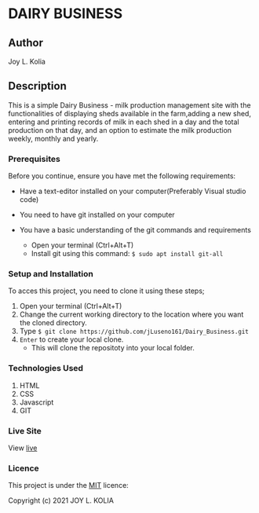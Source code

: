 # DAIRY BUSINESS

## Author
Joy L. Kolia

## Description
This is a simple Dairy Business - milk production management site with the functionalities of displaying sheds available in the farm,adding a new shed, entering and printing records of milk in each shed in a day and the total production on that day, and an option to estimate the milk production weekly, monthly and yearly. 

### Prerequisites

Before you continue, ensure you have met the following requirements:

* Have a text-editor installed on your computer(Preferably Visual studio code)
* You need to have git installed on your computer
* You have a basic understanding of the git commands and requirements
    
   -  Open your terminal (Ctrl+Alt+T)
   -  Install git using this command:
        `$ sudo apt install git-all`

### Setup and Installation
To acces this project, you need to clone it using these steps;
1. Open your terminal (Ctrl+Alt+T)
2. Change the current working directory to the location where you want the cloned directory.
3. Type `$ git clone https://github.com/jLuseno161/Dairy_Business.git`
4. `Enter` to create your local clone.
    * This will clone the repositoty into your local folder.

### Technologies Used
1. HTML
2. CSS
3. Javascript
4. GIT

### Live Site
View [live](https://)

### Licence
This project is under the  [MIT](LICENSE) licence:<br>

Copyright (c) 2021 JOY L. KOLIA